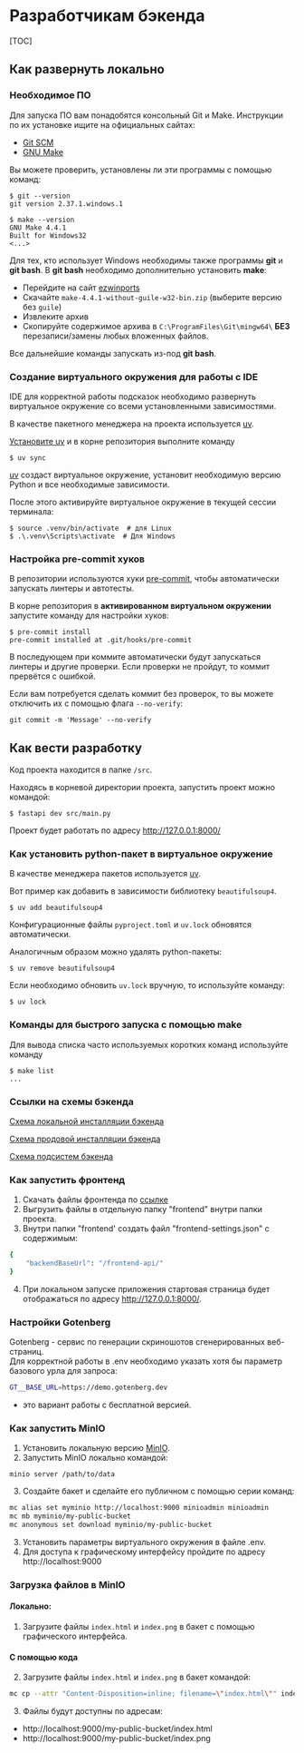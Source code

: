 # Разработчикам бэкенда

[TOC]

## Как развернуть локально

### Необходимое ПО

Для запуска ПО вам понадобятся консольный Git и Make. Инструкции по их установке ищите на
официальных сайтах:

- [Git SCM](https://git-scm.com/)
- [GNU Make](https://www.gnu.org/software/make/)

Вы можете проверить, установлены ли эти программы с помощью команд:
```shell
$ git --version
git version 2.37.1.windows.1

$ make --version
GNU Make 4.4.1
Built for Windows32
<...>
```

Для тех, кто использует Windows необходимы также программы **git** и **git bash**. В **git bash** необходимо дополнительно установить
**make**:

- Перейдите на сайт [ezwinports](https://sourceforge.net/projects/ezwinports/files/)
- Скачайте `make-4.4.1-without-guile-w32-bin.zip` (выберите версию без `guile`)
- Извлеките архив
- Скопируйте содержимое архива в `C:\ProgramFiles\Git\mingw64\` **БЕЗ** перезаписи/замены любых вложенных файлов.

Все дальнейшие команды запускать из-под **git bash**.

### Создание виртуального окружения для работы с IDE

IDE для корректной работы подсказок необходимо развернуть виртуальное окружение со всеми установленными зависимостями.

В качестве пакетного менеджера на проекта используется [uv](https://docs.astral.sh/uv/).

[Установите uv](https://gitlab.dvmn.org/root/fastapi-articles/-/wikis/Uv-package-manager#1-%D1%83%D1%81%D1%82%D0%B0%D0%BD%D0%BE%D0%B2%D0%BA%D0%B0-uv) и в корне репозитория выполните команду

```shell
$ uv sync
```

[uv](https://docs.astral.sh/uv/) создаст виртуальное окружение, установит необходимую версию Python и все необходимые зависимости.

После этого активируйте виртуальное окружение в текущей сессии терминала:

```shell
$ source .venv/bin/activate  # для Linux
$ .\.venv\Scripts\activate  # Для Windows
```

### Настройка pre-commit хуков

В репозитории используются хуки [pre-commit](https://pre-commit.com/), чтобы автоматически запускать линтеры и автотесты.

В корне репозитория в **активированном виртуальном окружении** запустите команду для настройки хуков:

```shell
$ pre-commit install
pre-commit installed at .git/hooks/pre-commit
```

В последующем при коммите автоматически будут запускаться линтеры и другие проверки. Если проверки не пройдут, то коммит прервётся с ошибкой.

Если вам потребуется сделать коммит без проверок, то вы можете отключить их с помощью флага `--no-verify`:
```shell
git commit -m 'Message' --no-verify
```

## Как вести разработку

Код проекта находится в папке `/src`.

Находясь в корневой директории проекта, запустить проект можно командой:

```shell
$ fastapi dev src/main.py
```

Проект будет работать по адресу http://127.0.0.1:8000/

### Как установить python-пакет в виртуальное окружение

В качестве менеджера пакетов используется [uv](https://docs.astral.sh/uv/).

Вот пример как добавить в зависимости библиотеку `beautifulsoup4`.

```shell
$ uv add beautifulsoup4
```

Конфигурационные файлы `pyproject.toml` и `uv.lock` обновятся автоматически.

Аналогичным образом можно удалять python-пакеты:

```shell
$ uv remove beautifulsoup4
```

Если необходимо обновить `uv.lock` вручную, то используйте команду:

```shell
$ uv lock
```

### Команды для быстрого запуска с помощью make

Для вывода списка часто используемых коротких команд используйте команду

```shell
$ make list
...
```

### Ссылки на схемы бэкенда

[Схема локальной инсталляции бэкенда](https://gitlab.dvmn.org/root/fastapi-articles/-/wikis/fastai/backend_local_installation.drawio.png)

[Схема продовой инсталляции бэкенда](https://gitlab.dvmn.org/root/fastapi-articles/-/wikis/fastai/backend_prod_installation.drawio.png)

[Схема подсистем бэкенда](https://gitlab.dvmn.org/root/fastapi-articles/-/wikis/fastai/backend_decomposition.drawio.png)


### Как запустить фронтенд

1. Скачать файлы фронтенда по [ссылке](https://dvmn.org/filer/canonical/1750917110/1035/)
2. Выгрузить файлы в отдельную папку "frontend" внутри папки проекта.
3. Внутри папки "frontend' создать файл "frontend-settings.json" с содержимым:
```bash
{
    "backendBaseUrl": "/frontend-api/"
}
```
4. При локальном запуске приложения стартовая страница будет отображаться по адресу http://127.0.0.1:8000/.


### Настройки Gotenberg
Gotenberg - сервис по генерации скриношотов сгенерированных веб-страниц.  
Для корректной работы в .env необходимо указать хотя бы параметр базового урла для запроса:  
```bash
GT__BASE_URL=https://demo.gotenberg.dev
```
- это вариант работы с бесплатной версией.


### Как запустить MinIO

1. Установить локальную версию [MinIO](https://www.min.io/open-source/download).  
2. Запустить MinIO локально командой:
```brew
minio server /path/to/data
```
3. Создайте бакет и сделайте его публичном с помощью серии команд:
```bash
mc alias set myminio http://localhost:9000 minioadmin minioadmin
mc mb myminio/my-public-bucket
mc anonymous set download myminio/my-public-bucket
```
3. Установить параметры виртуального окружения в файле .env.
4. Для доступа к графическому интерфейсу пройдите по адресу http://localhost:9000

### Загрузка файлов в MinIO
#### Локально:
1. Загрузите файлы `index.html` и `index.png` в бакет с помощью графического интерфейса.

#### С помощью кода
2. Загрузите файлы `index.html` и `index.png` в бакет командой:
```bash
mc cp --attr "Content-Disposition=inline; filename=\"index.html\"" index.html myminio/my-public-bucket/
```

3. Файлы будут доступны по адресам:
- http://localhost:9000/my-public-bucket/index.html
- http://localhost:9000/my-public-bucket/index.png
